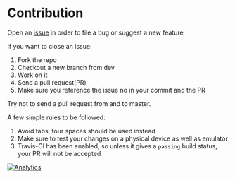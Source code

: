 # Contribution

Open an [issue](https://github.com/kartikarora/Transfer.sh/issues) in order to file a bug or suggest a new feature

If you want to close an issue:

1. Fork the repo
2. Checkout a new branch from dev
3. Work on it
4. Send a pull request(PR)
5. Make sure you reference the issue no in your commit and the PR

Try not to send a pull request from and to master.

A few simple rules to be followed:

1. Avoid tabs, four spaces should be used instead
2. Make sure to test your changes on a physical device as well as emulator
3. Travis-CI has been enabled, so unless it gives a `passing` build status, your PR will not be accepted

[![Analytics](https://ga-beacon.appspot.com/UA-79412295-2/CONTRIBUTION?pixel)](https://github.com/igrigorik/ga-beacon)